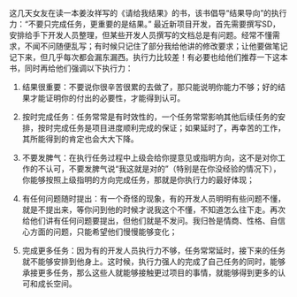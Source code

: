 <!---
markmeta_author: wongoo
markmeta_date: 2012-08-18 02:57:46+00:00
excerpt: 谈谈执行力：结果很重要，按时完成任务，不要发脾气，有任何问题随时提出，完成更多任务
slug: about-execution
markmeta_title: 谈谈执行力
wordpress_id: 313
markmeta_categories: Management
markmeta_tags: 执行力,结果导向
-->

这几天女友在读一本姜汝祥写的《请给我结果》的书，该书倡导“结果导向”的执行力：“不要只完成任务，更重要的是结果。” 最近新项目开发，首先需要撰写SD，安排给手下开发人员整理，但某些开发人员撰写的文档总是有问题。经常不懂需求，不闻不问随便乱写；有时候只记住了部分我给他讲的修改要求；让他要做笔记记下来，但几乎每次都会漏东漏西。执行力比较差！有必要也给他们推荐一下这本书，同时再给他们强调以下执行力：



	
  1. 结果很重要：不要说你很辛苦很累的去做了，那只能说明你能力不够；好的结果才能证明你的付出的必要性，才能得到认可。

	
  2. 按时完成任务：任务常常是有时效性的，一个任务常常影响其他后续任务的安排，按时完成任务是项目进度顺利完成的保证；如果延时了，再幸苦的工作，其所能得到的肯定也会大大下降。

	
  3. 不要发脾气：在执行任务过程中上级会给你提意见或指明方向，这不是对你工作的不认可，不要发脾气说“我这就是对的”（特别是在你没经验的情况下），你能够按照上级指明的方向完成任务，那就是你执行力的最好体现；

	
  4. 有任何问题随时提出：有一个奇怪的现象，有的开发人员明明有些问题不懂，就是不提出来，等你问到他的时候才说我这个不懂，不知道怎么往下走。再次给他们讲有任何问题要提出，但他们就是不发问。我归咎是情商、性格、自信心方面的问题，只能希望他们慢慢能够变化；

	
  5. 完成更多任务：因为有的开发人员执行力不够，任务常常延时，接下来的任务就不能够安排到他身上。这时候，执行力强人的完成了自己任务的同时，能够承接更多任务，那么这些人就能够接触更过项目的事情，就能够得到更多的认可和成长空间。



